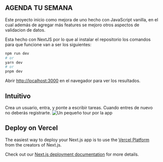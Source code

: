 ## AGENDA TU SEMANA

Este proyecto inicio como mejora de uno hecho con JavaScript vanilla, en el cual además de agregar más features se mejoro otros aspectos de validacion de datos.

Esta hecho con NextJS por lo que al instalar el repositorio los comandos para que funcione van a ser los siguientes:

```bash
npm run dev
# or
yarn dev
# or
pnpm dev
```

Abrir [http://localhost:3000](http://localhost:3000) en el navegador para ver los resultados.

## Intuitivo
Crea un usuario, entra, y ponte a escribir tareas. Cuando entres de nuevo no deberás registrarte.
![Un pequeño tour por la app](https://imgflip.com/gif/7uslv5 "Pequeño tour por la app")

## Deploy on Vercel

The easiest way to deploy your Next.js app is to use the [Vercel Platform](https://vercel.com/new?utm_medium=default-template&filter=next.js&utm_source=create-next-app&utm_campaign=create-next-app-readme) from the creators of Next.js.

Check out our [Next.js deployment documentation](https://nextjs.org/docs/deployment) for more details.
